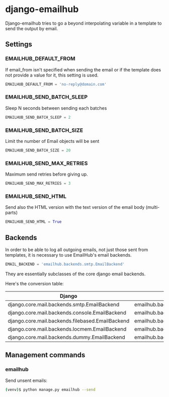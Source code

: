 # django-emailhub

Django-emailhub tries to go a beyond interpolating variable in a template to
send the output by email.


## Settings

### EMAILHUB\_DEFAULT\_FROM 

If email\_from isn't specified when sending the email or if the template
does not provide a value for it, this setting is used.

```python
EMAILHUB_DEFAULT_FROM = 'no-reply@domain.com'
```

### EMAILHUB\_SEND\_BATCH\_SLEEP 

Sleep N seconds between sending each batches
```python
EMAILHUB_SEND_BATCH_SLEEP = 2
```


### EMAILHUB\_SEND\_BATCH\_SIZE 

Limit the number of Email objects will be sent

```python
EMAILHUB_SEND_BATCH_SIZE = 20
```

### EMAILHUB\_SEND\_MAX\_RETRIES 

Maximum send retries before giving up.

```python
EMAILHUB_SEND_MAX_RETRIES = 3
```

### EMAILHUB\_SEND\_HTML 

Send also the HTML version with the text version of the email body (multi-parts)

```python
EMAILHUB_SEND_HTML = True
```


## Backends

In order to be able to log all outgoing emails, not just those sent from
templates, it is necessary to use EmailHub's email backends.

```python
EMAIL_BACKEND = 'emailhub.backends.smtp.EmailBackend'
```

They are essentially subclasses of the core django email backends.

Here's the conversion table:


| **Django**                                       | **EmailHub**                             |
|--------------------------------------------------|------------------------------------------|
| django.core.mail.backends.smtp.EmailBackend      | emailhub.backends.smtp.EmailBackend      |
| django.core.mail.backends.console.EmailBackend   | emailhub.backends.console.EmailBackend   |
| django.core.mail.backends.filebased.EmailBackend | emailhub.backends.filebased.EmailBackend |
| django.core.mail.backends.locmem.EmailBackend    | emailhub.backends.locmem.EmailBackend    |
| django.core.mail.backends.dummy.EmailBackend     | emailhub.backends.dummy.EmailBackend     |


## Management commands

### emailhub

Send unsent emails:

```bash
(venv)$ python manage.py emailhub --send
```
